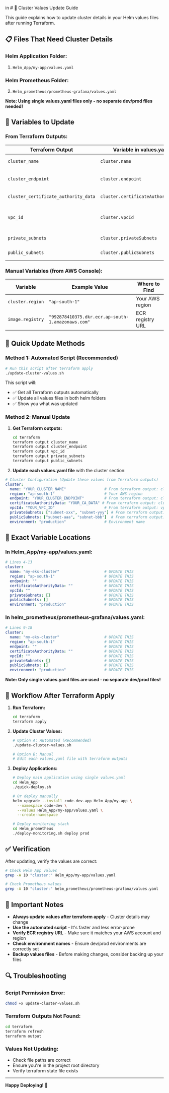 in # 🔧 Cluster Values Update Guide

This guide explains how to update cluster details in your Helm values files after running Terraform.

## 📋 Files That Need Cluster Details

### **Helm Application Folder:**
1. `Helm_App/my-app/values.yaml`

### **Helm Prometheus Folder:**
2. `Helm_prometheus/prometheus-grafana/values.yaml`

**Note: Using single values.yaml files only - no separate dev/prod files needed!**

## 🎯 Variables to Update

### **From Terraform Outputs:**

| Terraform Output | Variable in values.yaml | Description |
|------------------|-------------------------|-------------|
| `cluster_name` | `cluster.name` | EKS cluster name |
| `cluster_endpoint` | `cluster.endpoint` | EKS cluster API endpoint |
| `cluster_certificate_authority_data` | `cluster.certificateAuthorityData` | Cluster CA certificate |
| `vpc_id` | `cluster.vpcId` | VPC ID where cluster is deployed |
| `private_subnets` | `cluster.privateSubnets` | Private subnet IDs |
| `public_subnets` | `cluster.publicSubnets` | Public subnet IDs |

### **Manual Variables (from AWS Console):**

| Variable | Example Value | Where to Find |
|----------|---------------|---------------|
| `cluster.region` | `"ap-south-1"` | Your AWS region |
| `image.registry` | `"992878410375.dkr.ecr.ap-south-1.amazonaws.com"` | ECR registry URL |

## 🚀 Quick Update Methods

### **Method 1: Automated Script (Recommended)**

```bash
# Run this script after terraform apply
./update-cluster-values.sh
```

This script will:
- ✅ Get all Terraform outputs automatically
- ✅ Update all values files in both helm folders
- ✅ Show you what was updated

### **Method 2: Manual Update**

1. **Get Terraform outputs:**
   ```bash
   cd terraform
   terraform output cluster_name
   terraform output cluster_endpoint
   terraform output vpc_id
   terraform output private_subnets
   terraform output public_subnets
   ```

2. **Update each values.yaml file** with the cluster section:

```yaml
# Cluster Configuration (Update these values from Terraform outputs)
cluster:
  name: "YOUR_CLUSTER_NAME"                 # From terraform output: cluster_name
  region: "ap-south-1"                      # Your AWS region
  endpoint: "YOUR_CLUSTER_ENDPOINT"         # From terraform output: cluster_endpoint
  certificateAuthorityData: "YOUR_CA_DATA" # From terraform output: cluster_certificate_authority_data
  vpcId: "YOUR_VPC_ID"                      # From terraform output: vpc_id
  privateSubnets: ["subnet-xxx", "subnet-yyy"] # From terraform output: private_subnets
  publicSubnets: ["subnet-aaa", "subnet-bbb"]  # From terraform output: public_subnets
  environment: "production"                 # Environment name
```

## 📁 Exact Variable Locations

### **In Helm_App/my-app/values.yaml:**
```yaml
# Lines 4-13
cluster:
  name: "my-eks-cluster"                    # UPDATE THIS
  region: "ap-south-1"                      # UPDATE THIS
  endpoint: ""                              # UPDATE THIS
  certificateAuthorityData: ""              # UPDATE THIS
  vpcId: ""                                 # UPDATE THIS
  privateSubnets: []                        # UPDATE THIS
  publicSubnets: []                         # UPDATE THIS
  environment: "production"                 # UPDATE THIS
```

### **In helm_prometheus/prometheus-grafana/values.yaml:**
```yaml
# Lines 9-18
cluster:
  name: "my-eks-cluster"                    # UPDATE THIS
  region: "ap-south-1"                      # UPDATE THIS
  endpoint: ""                              # UPDATE THIS
  certificateAuthorityData: ""              # UPDATE THIS
  vpcId: ""                                 # UPDATE THIS
  privateSubnets: []                        # UPDATE THIS
  publicSubnets: []                         # UPDATE THIS
  environment: "production"                 # UPDATE THIS
```

**Note: Only single values.yaml files are used - no separate dev/prod files!**

## 🔄 Workflow After Terraform Apply

1. **Run Terraform:**
   ```bash
   cd terraform
   terraform apply
   ```

2. **Update Cluster Values:**
   ```bash
   # Option A: Automated (Recommended)
   ./update-cluster-values.sh
   
   # Option B: Manual
   # Edit each values.yaml file with terraform outputs
   ```

3. **Deploy Applications:**
   ```bash
   # Deploy main application using single values.yaml
   cd Helm_App
   ./quick-deploy.sh

   # Or deploy manually
   helm upgrade --install code-dev-app Helm_App/my-app \
     --namespace code-dev \
     --values Helm_App/my-app/values.yaml \
     --create-namespace

   # Deploy monitoring stack
   cd Helm_prometheus
   ./deploy-monitoring.sh deploy prod
   ```

## ✅ Verification

After updating, verify the values are correct:

```bash
# Check Helm App values
grep -A 10 "cluster:" Helm_App/my-app/values.yaml

# Check Prometheus values
grep -A 10 "cluster:" helm_prometheus/prometheus-grafana/values.yaml
```

## 🚨 Important Notes

- **Always update values after terraform apply** - Cluster details may change
- **Use the automated script** - It's faster and less error-prone
- **Verify ECR registry URL** - Make sure it matches your AWS account and region
- **Check environment names** - Ensure dev/prod environments are correctly set
- **Backup values files** - Before making changes, consider backing up your files

## 🔍 Troubleshooting

### **Script Permission Error:**
```bash
chmod +x update-cluster-values.sh
```

### **Terraform Outputs Not Found:**
```bash
cd terraform
terraform refresh
terraform output
```

### **Values Not Updating:**
- Check file paths are correct
- Ensure you're in the project root directory
- Verify terraform state file exists

---

**Happy Deploying!** 🚀
